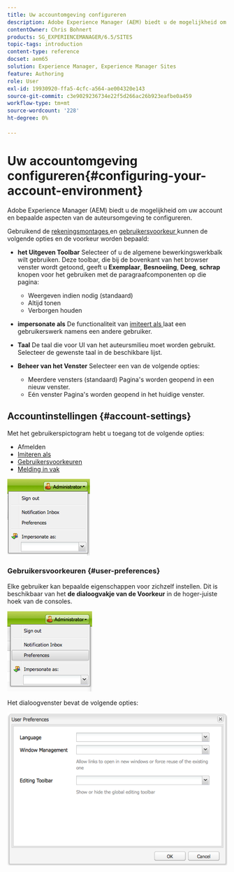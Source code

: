```yaml
---
title: Uw accountomgeving configureren
description: Adobe Experience Manager (AEM) biedt u de mogelijkheid om uw account en bepaalde aspecten van de auteursomgeving te configureren.
contentOwner: Chris Bohnert
products: SG_EXPERIENCEMANAGER/6.5/SITES
topic-tags: introduction
content-type: reference
docset: aem65
solution: Experience Manager, Experience Manager Sites
feature: Authoring
role: User
exl-id: 19930920-ffa5-4cfc-a564-ae004320e143
source-git-commit: c3e9029236734e22f5d266ac26b923eafbe0a459
workflow-type: tm+mt
source-wordcount: '228'
ht-degree: 0%

---
```


# Uw accountomgeving configureren{#configuring-your-account-environment}

Adobe Experience Manager (AEM) biedt u de mogelijkheid om uw account en bepaalde aspecten van de auteursomgeving te configureren.

Gebruikend de [ rekeningsmontages ](#account-settings) en [ gebruikersvoorkeur ](#user-preferences) kunnen de volgende opties en de voorkeur worden bepaald:

* **het Uitgeven Toolbar**
Selecteer of u de algemene bewerkingswerkbalk wilt gebruiken. Deze toolbar, die bij de bovenkant van het browser venster wordt getoond, geeft u **Exemplaar**, **Besnoeiing**, **Deeg**, **schrap** knopen voor het gebruiken met de paragraafcomponenten op die pagina:

   * Weergeven indien nodig (standaard)
   * Altijd tonen
   * Verborgen houden

* **impersonate als**
De functionaliteit van [ imiteert als ](/help/sites-administering/security.md#impersonating-another-user) laat een gebruikerswerk namens een andere gebruiker.

* **Taal**
De taal die voor UI van het auteursmilieu moet worden gebruikt. Selecteer de gewenste taal in de beschikbare lijst.

* **Beheer van het Venster**
Selecteer een van de volgende opties:

   * Meerdere vensters (standaard)
Pagina&#39;s worden geopend in een nieuw venster.
   * Eén venster
Pagina&#39;s worden geopend in het huidige venster.

## Accountinstellingen {#account-settings}

Met het gebruikerspictogram hebt u toegang tot de volgende opties:

* Afmelden
* [Imiteren als](/help/sites-administering/security.md#impersonating-another-user)
* [Gebruikersvoorkeuren](#user-preferences)
* [Melding in vak](/help/sites-classic-ui-authoring/author-env-inbox.md)

![ chlimage_1-122 ](assets/chlimage_1-122.png)

### Gebruikersvoorkeuren {#user-preferences}

Elke gebruiker kan bepaalde eigenschappen voor zichzelf instellen. Dit is beschikbaar van het **de dialoogvakje van de Voorkeur** in de hoger-juiste hoek van de consoles.

![ screen_shot_2012-02-08at105033am ](assets/screen_shot_2012-02-08at105033am.png)

Het dialoogvenster bevat de volgende opties:

![ chlimage_1-123 ](assets/chlimage_1-123.png)
